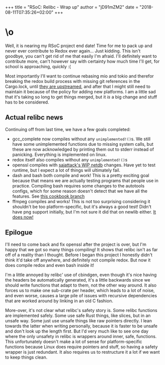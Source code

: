 +++
title = "RSoC: Relibc - Wrap up"
author = "jD91mZM2"
date = "2018-08-11T07:35:26+02:00"
+++

# \o

Well, it is nearing my RSoC project end date! Time for me to pack up and never
ever contribute to Redox ever again... Just kidding. This isn't goodbye, you
can't get rid of me that easily I'm afraid. I'll definitely want to contribute
more, can't however say with certainty how much time I'll get, for school is
approaching, quickly :(

Most importantly I'll want to continue rebasing mio and tokio and therefor
breaking the redox build process with missing git references in the Cargo.lock,
until [they are upstreamed](https://github.com/carllerche/mio/pull/844), and
after that I might still need to maintain it because of the policy for adding
new platforms. I am a little sad that it's taking so long to get things merged,
but it *is* a big change and stuff has to be considered.

## Actual relibc news

Continuing off from last time, we have a few goals completed:

 - gcc_complete now compiles without any `unimplemented!()`s. We still have
   some unimplemented functions due to missing system calls, but these are now
   acknowledged by printing them out to stderr instead of panicking.
   Everything is implemented on linux.
 - redox itself also compiles without any `unimplemented!()`s
 - openssl compiles with [sajattack's WIP
   netdb](https://gitlab.redox-os.org/redox-os/relibc/merge_requests/156)
   changes. Have yet to test runtime, but I expect a lot of things will
   ultimately fail.
 - dash and bash both compile and work! This is a pretty exciting goal because
   that means we are actually testing programs that people use in practice.
   Compiling bash requires some changes to the autotools configs, which for
   some reason doesn't detect that we have all the features. See [this cookbook
   branch](https://gitlab.redox-os.org/jD91mZM2/cookbook/tree/relibc)
 - ffmpeg compiles and works! This is not too surprising considering it
   shouldn't be too platform-specific, but it's always a good test! Didn't have
   png support initially, but I'm not sure it did that on newlib either. [It
   does now!](https://gitlab.redox-os.org/redox-os/cookbook/merge_requests/171)

## Epilogue

I'll need to come back and fix openssl after the project is over, but I'm happy
that we got so many things compiling! It shows that relibc isn't as far off of a
reality than I thought. Before I began this project I honestly didn't think it'd
take off anywhere, and definitely not compile redox. But now it does compile
redox and even bash inside it!

I'm a little annoyed by relibc' use of cbindgen, even though it's nice having
the headers be automatically generated, it's a little backwards since we should
write functions that adapt to them, not the other way around. It also forces us
to make one sub-crate per header, which leads to a lot of noise, and even worse,
causes a large pile of issues with recursive dependencies that are worked around
by linking in an old C fashion.

More-over, it's not clear what relibc's safety story is. Some relibc functions
are implemented safely. Some use safe Rust things, like slices, but in an unsafe
way. Some just use unsafe things like raw pointers directly. I lean towards the
latter when writing personally, because it is faster to be unsafe and don't look
up the length first. But I'd very much like to see one day where the only
unsafety in relibc is wrappers around inner, safe, functions. This unfortunately
doesn't make a lot of sense for platform-specific functions because Linux does
require pointers and stuff, so having a safety wrapper is just redundant. It
also requires us to restructure it a lot if we want to keep things clean.
